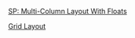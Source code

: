 [SP: Multi-Column Layout With Floats](https://codepen.io/SitePoint/pen/oMRjda/) 

[Grid Layout](https://codepen.io/SitePoint/pen/MBdNav/)
